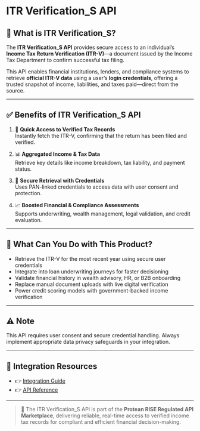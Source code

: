 # ITR Verification_S API

## 📘 What is ITR Verification_S?

The **ITR Verification_S API** provides secure access to an individual’s **Income Tax Return Verification (ITR-V)**—a document issued by the Income Tax Department to confirm successful tax filing.

This API enables financial institutions, lenders, and compliance systems to retrieve **official ITR-V data** using a user’s **login credentials**, offering a trusted snapshot of income, liabilities, and taxes paid—direct from the source.

---

## ✅ Benefits of ITR Verification_S API

1. 📄 **Quick Access to Verified Tax Records**  
   Instantly fetch the ITR-V, confirming that the return has been filed and verified.

2. 📊 **Aggregated Income & Tax Data**  
   Retrieve key details like income breakdown, tax liability, and payment status.

3. 🔐 **Secure Retrieval with Credentials**  
   Uses PAN-linked credentials to access data with user consent and protection.

4. 📈 **Boosted Financial & Compliance Assessments**  
   Supports underwriting, wealth management, legal validation, and credit evaluation.

---

## 💼 What Can You Do with This Product?

- Retrieve the ITR-V for the most recent year using secure user credentials  
- Integrate into loan underwriting journeys for faster decisioning  
- Validate financial history in wealth advisory, HR, or B2B onboarding  
- Replace manual document uploads with live digital verification  
- Power credit scoring models with government-backed income verification

---

## ⚠️ Note

This API requires user consent and secure credential handling. Always implement appropriate data privacy safeguards in your integration.

---

## 🔗 Integration Resources

- 👉 [Integration Guide](https://docs.risewithprotean.io/144/integration-guide)  
- 👉 [API Reference](https://docs.risewithprotean.io/144/api-reference)

---

> 📌 The ITR Verification_S API is part of the **Protean RISE Regulated API Marketplace**, delivering reliable, real-time access to verified income tax records for compliant and efficient financial decision-making.
